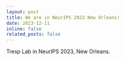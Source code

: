 ```yaml
---
layout: post
title: We are in NeurIPS 2023 New Orleans!
date: 2023-12-11 
inline: false
related_posts: false
---
```


Tresp Lab in NeurIPS 2023, New Orleans. 
